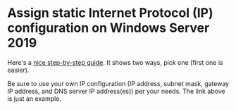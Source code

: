 # Assign static Internet Protocol (IP) configuration on Windows Server 2019

Here's a [nice step-by-step guide](https://devtutorial.io/how-to-set-a-static-ip-address-on-windows-server-2019.html). It shows two ways, pick one (first one is easier).

Be sure to use your own IP configuration (IP address, subnet mask, gateway IP address, and DNS server IP address(es)) per your needs. The link above is just an example.
